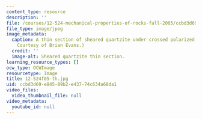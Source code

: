 ```yaml
---
content_type: resource
description: ''
file: /courses/12-524-mechanical-properties-of-rocks-fall-2005/ccbd3d69e84589b2e43774c634a68da1_12-524f05-th.jpg
file_type: image/jpeg
image_metadata:
  caption: A thin section of sheared quartzite under crossed polarized light. (Image
    Courtesy of Brian Evans.)
  credit: ''
  image-alt: Sheared quartzite thin section.
learning_resource_types: []
ocw_type: OCWImage
resourcetype: Image
title: 12-524f05-th.jpg
uid: ccbd3d69-e845-89b2-e437-74c634a68da1
video_files:
  video_thumbnail_file: null
video_metadata:
  youtube_id: null
---
```


